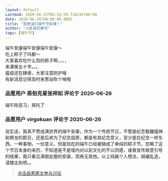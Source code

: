 ```yaml
---
layout: default
Lastmod: 2020-06-25T05:53:59.716242+00:00
date: 2020-06-26T00:00:00.000Z
title: "祝葱油们端午节安康！"
author: "火炙维尼寿司"
tags: [端午节]
---
```


端午安康端午安康端午安康～  
吃上粽子了吗都～  
大家喜欢吃什么馅的粽子啊，，，，  
来凑够五十字。。。  
瘟疫还在肆虐，大家注意防护哦  
有新消息记得及时来葱站吹个哨哦

            
### 品葱用户 **恶俗克星张祥如** 评论于 2020-06-26
        
端午除恶习，拜托了
        


            
### 品葱用户 **virgokuan** 评论于 2020-06-26
        
说实话，我真不赞成满世界的端午安康，作为一个传统节日，不管是纪念驅離瘟神和祭龙的節日，还是后来为了纪念屈原，都是有其纪念意义，至少是在纪念一样东西，一种事物，一份意义。但是现在的端午已经被搞成了单纯的粽子节，忽略了这个节日本身的来历，不知道是不是墙内对以前文化的不认同感，或者宣传故意引导的结果，我只看见满朋友圈的安康，而再无其他。以上纯属个人想法，胡编乱造，请楼主别喷。。
        






> [点击品葱原文参与讨论](https://pincong.rocks/article/id-20820__sort_key-agree_count__sort-DESC)


